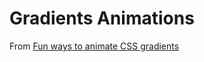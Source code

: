 # Gradients Animations

From [Fun ways to animate CSS gradients](https://www.youtube.com/watch?v=f3mwKLXpOLk)